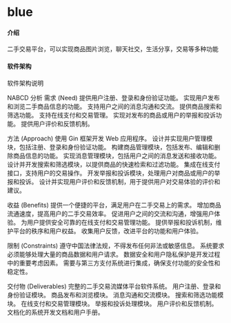 # blue

#### 介绍
二手交易平台，可以实现商品图片浏览，聊天社交，生活分享，交易等多种功能

#### 软件架构
软件架构说明

NABCD 分析
需求 (Need)
提供用户注册、登录和身份验证功能。
实现用户发布和浏览二手商品信息的功能。
支持用户之间的消息沟通和交流。
提供商品搜索和筛选功能。
支持在线支付和交易管理。
实现对发布的商品或用户的举报和投诉功能。
提供用户评价和反馈机制。

方法 (Approach)
使用 Gin 框架开发 Web 应用程序。
设计并实现用户管理模块，包括注册、登录和身份验证功能。
构建商品管理模块，包括发布、编辑和删除商品信息的功能。
实现消息管理模块，包括用户之间的消息发送和接收功能。
设计并开发搜索和筛选模块，以提供商品的快速检索和过滤功能。
集成在线支付接口，支持用户的交易操作。
开发举报和投诉模块，处理用户对商品或用户的举报和投诉。
设计并实现用户评价和反馈机制，用于提供用户对交易体验的评价和建议。

收益 (Benefits)
提供一个便捷的平台，满足用户在二手交易上的需求。
增加商品流通速度，提高用户的二手交易效率。
促进用户之间的交流和沟通，增强用户体验。
为用户提供安全可靠的在线支付和交易管理功能。
提供举报和投诉机制，维护平台的秩序和用户权益。
收集用户反馈，改进平台的功能和用户体验。

限制 (Constraints)
遵守中国法律法规，不得发布任何非法或敏感信息。
系统要求必须能够处理大量的商品数据和用户请求。
数据安全和用户隐私保护是开发过程中的重要考虑因素。
需要与第三方支付系统进行集成，确保支付功能的安全性和稳定性。

交付物 (Deliverables)
完整的二手交易流媒体平台软件系统。
用户注册、登录和身份验证模块。
商品发布和浏览模块。
消息沟通和交流模块。
搜索和筛选功能模块。
在线支付和交易管理模块。
举报和投诉处理模块。
用户评价和反馈机制。
文档化的系统开发文档和用户手册。

